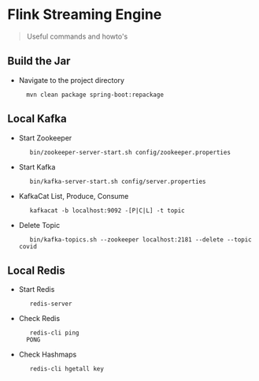 # Flink Streaming Engine

> Useful commands and howto's

## Build the Jar
- Navigate to the project directory

        mvn clean package spring-boot:repackage
        
## Local Kafka

- Start Zookeeper

         bin/zookeeper-server-start.sh config/zookeeper.properties

- Start Kafka

         bin/kafka-server-start.sh config/server.properties

- KafkaCat List, Produce, Consume

         kafkacat -b localhost:9092 -[P|C|L] -t topic

- Delete Topic

         bin/kafka-topics.sh --zookeeper localhost:2181 --delete --topic covid



## Local Redis

- Start Redis

         redis-server

- Check Redis

         redis-cli ping
        PONG

- Check Hashmaps

         redis-cli hgetall key

